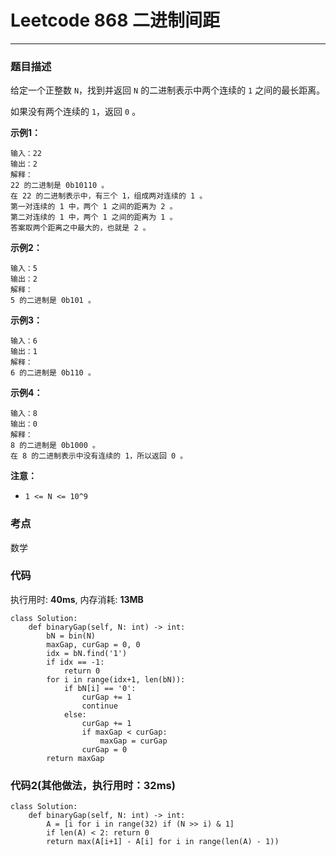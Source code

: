 # Leetcode 868 二进制间距
***
### 题目描述

给定一个正整数 `N`，找到并返回 `N` 的二进制表示中两个连续的 `1` 之间的最长距离。 

如果没有两个连续的 `1`，返回 `0` 。

**示例1：**

	输入：22
	输出：2
	解释：
	22 的二进制是 0b10110 。
	在 22 的二进制表示中，有三个 1，组成两对连续的 1 。
	第一对连续的 1 中，两个 1 之间的距离为 2 。
	第二对连续的 1 中，两个 1 之间的距离为 1 。
	答案取两个距离之中最大的，也就是 2 。

**示例2：**

	输入：5
	输出：2
	解释：
	5 的二进制是 0b101 。

**示例3：**

	输入：6
	输出：1
	解释：
	6 的二进制是 0b110 。

**示例4：**

	输入：8
	输出：0
	解释：
	8 的二进制是 0b1000 。
	在 8 的二进制表示中没有连续的 1，所以返回 0 。
	
**注意：**

* `1 <= N <= 10^9`

### 考点

数学

### 代码
执行用时: **40ms**, 内存消耗: **13MB**

```
class Solution:
    def binaryGap(self, N: int) -> int:
        bN = bin(N)
        maxGap, curGap = 0, 0
        idx = bN.find('1')
        if idx == -1:
            return 0
        for i in range(idx+1, len(bN)):
            if bN[i] == '0':
                curGap += 1
                continue
            else:
                curGap += 1
                if maxGap < curGap:
                    maxGap = curGap
                curGap = 0
        return maxGap
```

### 代码2(其他做法，执行用时：32ms)

```
class Solution:
    def binaryGap(self, N: int) -> int:
        A = [i for i in range(32) if (N >> i) & 1]
        if len(A) < 2: return 0
        return max(A[i+1] - A[i] for i in range(len(A) - 1))
```

